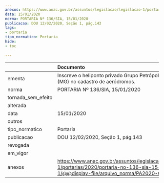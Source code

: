 ```yaml
---
anexos: https://www.anac.gov.br/assuntos/legislacao/legislacao-1/portarias/2020/portaria-no-136-sia-15-01-2020-1/@@display-file/arquivo_norma/PA2020-0136.pdf
data: 15/01/2020
norma: PORTARIA Nº 136/SIA, 15/01/2020
publicacao: DOU 12/02/2020, Seção 1, pág.143
tags:
- portaria
tipo_normatico: Portaria
hide: 
- toc 
 
---
```


|                    | Documento                                                                                                                                             |
|:-------------------|:------------------------------------------------------------------------------------------------------------------------------------------------------|
| ementa             | Inscreve o heliponto privado Grupo Petrópolis Uberaba (MG) no cadastro de aeródromos.                                                                 |
| norma              | PORTARIA Nº 136/SIA, 15/01/2020                                                                                                                       |
| tornada_sem_efeito |                                                                                                                                                       |
| alterada           |                                                                                                                                                       |
| data               | 15/01/2020                                                                                                                                            |
| outros             |                                                                                                                                                       |
| tipo_normatico     | Portaria                                                                                                                                              |
| publicacao         | DOU 12/02/2020, Seção 1, pág.143                                                                                                                      |
| revogada           |                                                                                                                                                       |
| em_vigor           |                                                                                                                                                       |
| anexos             | https://www.anac.gov.br/assuntos/legislacao/legislacao-1/portarias/2020/portaria-no-136-sia-15-01-2020-1/@@display-file/arquivo_norma/PA2020-0136.pdf |